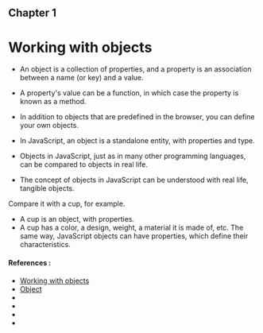 ## Chapter 1
# Working with objects

- An object is a collection of properties, and a property is an association between a name (or key) and a value.
- A property's value can be a function, in which case the property is known as a method.
- In addition to objects that are predefined in the browser, you can define your own objects.

- In JavaScript, an object is a standalone entity, with properties and type. 
- Objects in JavaScript, just as in many other programming languages, can be compared to objects in real life. 
- The concept of objects in JavaScript can be understood with real life, tangible objects.


Compare it with a cup, for example. 
- A cup is an object, with properties. 
- A cup has a color, a design, weight, a material it is made of, etc. 
The same way, JavaScript objects can have properties, which define their characteristics.



#### References :
- [Working with objects](https://developer.mozilla.org/en-US/docs/Web/JavaScript/Guide/Working_with_Objects)
- [Object](https://developer.mozilla.org/en-US/docs/Web/JavaScript/Reference/Global_Objects/Object)
- []()
- []()
- []()
- []()

            
